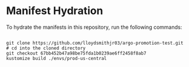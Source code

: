 
# Manifest Hydration

To hydrate the manifests in this repository, run the following commands:

```shell

git clone https://github.com/lloydsmithjr03/argo-promotion-test.git
# cd into the cloned directory
git checkout 67bb452b47a98be75fda1b0239ae6ff2458f8ab7
kustomize build ./envs/prod-us-central
```